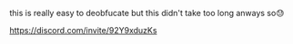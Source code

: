 this is really easy to deobfucate but this didn't take too long anways so😓

https://discord.com/invite/92Y9xduzKs
